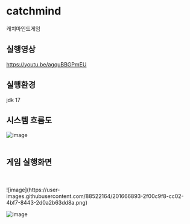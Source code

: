 # catchmind
캐치마인드게임

## 실행영상
https://youtu.be/agquBBGPmEU


## 실행환경
jdk 17

## 시스템 흐름도

![image](https://user-images.githubusercontent.com/88522164/201666795-602013c4-a727-4dc8-978e-c24401b94dd9.png)
<br>
<br>

## 게임 실행화면
<br>
<br>
![image](https://user-images.githubusercontent.com/88522164/201666893-2f00c9f8-cc02-4bf7-8443-2d0a2b63dd8a.png)

![image](https://user-images.githubusercontent.com/88522164/201666921-8da45c7a-07b7-4e3f-8be9-5670cef7d4f8.png)
